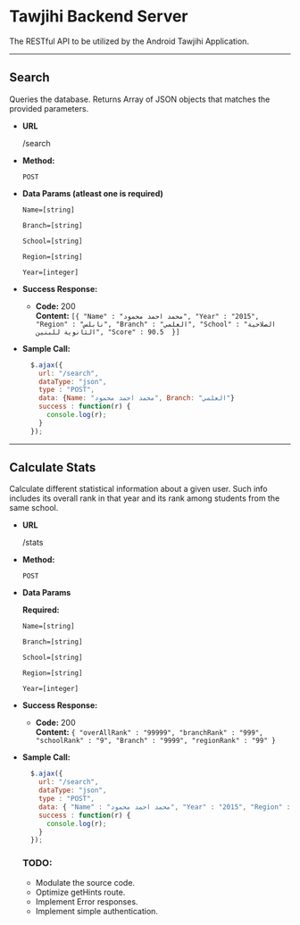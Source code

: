 # Tawjihi Backend Server
The RESTful API to be utilized by the Android Tawjihi Application.

---
**Search**
----
  Queries the database.
  Returns Array of JSON objects that matches the provided parameters.

* **URL**

  /search

* **Method:**

  `POST`
  
* **Data Params (atleast one is required)**

   `Name=[string]`
   
   `Branch=[string]`
   
   `School=[string]`
   
   `Region=[string]`
   
   `Year=[integer]`

* **Success Response:**

  * **Code:** 200 <br />
    **Content:** `[{ "Name" : "محمد احمد محمود",
                    "Year" : "2015",
                    "Region" : "نابلس",
                    "Branch" : "العلمي",
                    "School" : "الصلاحية الثانوية للبنين",
                    "Score" : 90.5 
                    }]`
 
* **Sample Call:**

  ```javascript
    $.ajax({
      url: "/search",
      dataType: "json",
      type : "POST",
      data: {Name: "محمد احمد محمود", Branch: "العلمي"}
      success : function(r) {
        console.log(r);
      }
    });
  ```
  
---
**Calculate Stats**
----

Calculate different statistical information
about a given user.
Such info includes its overall rank in that year
and its rank among students from the same school.

* **URL**

  /stats

* **Method:**

  `POST`
  
* **Data Params**

   **Required:**
   
   `Name=[string]`
   
   `Branch=[string]`
   
   `School=[string]`
   
   `Region=[string]`
   
   `Year=[integer]`

* **Success Response:**

  * **Code:** 200 <br />
    **Content:** `{ "overAllRank" : "99999",
                    "branchRank" : "999",
                    "schoolRank" : "9",
                    "Branch" : "9999",
                    "regionRank" : "99"
                    }`
 
* **Sample Call:**

  ```javascript
    $.ajax({
      url: "/search",
      dataType: "json",
      type : "POST",
      data: { "Name" : "محمد احمد محمود", "Year" : "2015", "Region" : "نابلس", "Branch" : "العلمي", "School" : "الصلاحية الثانوية للبنين", "Score" : 90.5 }
      success : function(r) {
        console.log(r);
      }
    });
  ```
  
  ### TODO:
  * Modulate the source code.
  * Optimize getHints route.
  * Implement Error responses.
  * Implement simple authentication.
